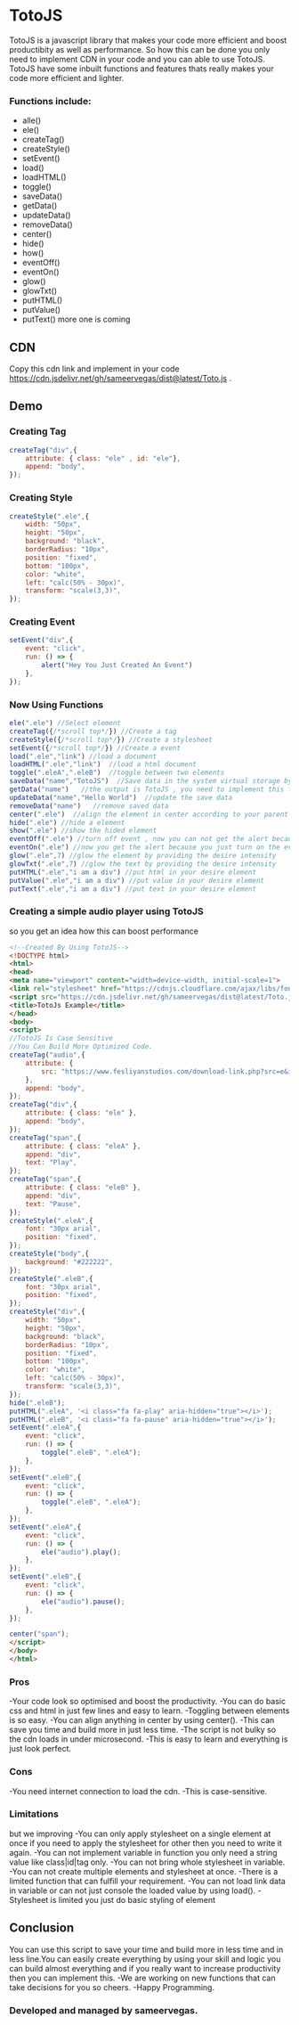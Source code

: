 # TotoJS
TotoJS is a javascript library that makes your code more
efficient and boost productibity as well as performance.
So how this can be done you only need to implement CDN in your code and you can able to use TotoJS.
TotoJS have some inbuilt functions and features thats really makes your code more efficient and lighter.
### Functions include:
- alle()
- ele()
- createTag()
- createStyle()
- setEvent()
- load()
- loadHTML()
- toggle()
- saveData()
- getData()
- updateData()
- removeData()
- center()
- hide()
- how()
- eventOff()
- eventOn()
- glow()
- glowTxt()
- putHTML()
- putValue()
- putText()
more one is coming
## CDN 
Copy this cdn link and implement in your code https://cdn.jsdelivr.net/gh/sameervegas/dist@latest/Toto.js .

## Demo
### Creating Tag
```javascript
createTag("div",{
    attribute: { class: "ele" , id: "ele"},
    append: "body",
});
```
### Creating Style
```javascript
createStyle(".ele",{
    width: "50px",
    height: "50px",
    background: "black",
    borderRadius: "10px",
    position: "fixed",
    bottom: "100px",
    color: "white",
    left: "calc(50% - 30px)",
    transform: "scale(3,3)",
});
```
### Creating Event
```javascript
setEvent("div",{
    event: "click",
    run: () => {
        alert("Hey You Just Created An Event")
    },
});
```
### Now Using Functions
```javascript
ele(".ele") //Select element 
createTag({/*scroll top*/}) //Create a tag
createStyle({/*scroll top*/}) //Create a stylesheet 
setEvent({/*scroll top*/}) //Create a event
load(".ele","link") //load a document
loadHTML(".ele","link")  //load a html document
toggle(".eleA",".eleB")  //toggle between two elements
saveData("name","TotoJS")  //Save data in the system virtual storage by providing specific string or variable
getData("name")   //the output is TotoJS , you need to implement this function in alert or console or in any other element to display the result
updateData("name","Hello World")  //update the save data
removeData("name")   //remove saved data
center(".ele")  //align the element in center according to your parent element
hide(".ele") //hide a element
show(".ele") //show the hided element
eventOff(".ele") //turn off event , now you can not get the alert because you just turned off the event
eventOn(".ele") //now you get the alert because you just turn on the event
glow(".ele",7) //glow the element by providing the desire intensity
glowTxt(".ele",7) //glow the text by providing the desire intensity
putHTML(".ele","i am a div") //put html in your desire element
putValue(".ele","i am a div") //put value in your desire element
putText(".ele","i am a div") //put text in your desire element
```
### Creating a simple audio player using TotoJS 
so you get an idea how this can boost performance
```html
<!--Created By Using TotoJS-->
<!DOCTYPE html>
<html>
<head>
<meta name="viewport" content="width=device-width, initial-scale=1">
<link rel="stylesheet" href="https://cdnjs.cloudflare.com/ajax/libs/font-awesome/4.7.0/css/font-awesome.min.css">
<script src="https://cdn.jsdelivr.net/gh/sameervegas/dist@latest/Toto.js"></script>
<title>TotoJs Example</title>
</head>
<body>
<script>
//TotoJS Is Case Sensitive
//You Can Build More Optimized Code.
createTag("audio",{
    attribute: {
        src: "https://www.fesliyanstudios.com/download-link.php?src=e&id=215",
    },
    append: "body",
});
createTag("div",{
    attribute: { class: "ele" },
    append: "body",
});
createTag("span",{
    attribute: { class: "eleA" },
    append: "div",
    text: "Play",
});
createTag("span",{
    attribute: { class: "eleB" },
    append: "div",
    text: "Pause",
});
createStyle(".eleA",{
    font: "30px arial",
    position: "fixed",
});
createStyle("body",{
    background: "#222222",
});
createStyle(".eleB",{
    font: "30px arial",
    position: "fixed",
});
createStyle("div",{
    width: "50px",
    height: "50px",
    background: "black",
    borderRadius: "10px",
    position: "fixed",
    bottom: "100px",
    color: "white",
    left: "calc(50% - 30px)",
    transform: "scale(3,3)",
});
hide(".eleB");
putHTML(".eleA", '<i class="fa fa-play" aria-hidden="true"></i>');
putHTML(".eleB", '<i class="fa fa-pause" aria-hidden="true"></i>');
setEvent(".eleA",{
    event: "click",
    run: () => {
        toggle(".eleB", ".eleA");
    },
});
setEvent(".eleB",{
    event: "click",
    run: () => {
        toggle(".eleB", ".eleA");
    },
});
setEvent(".eleA",{
    event: "click",
    run: () => {
        ele("audio").play();
    },
});
setEvent(".eleB",{
    event: "click",
    run: () => {
        ele("audio").pause();
    },
});

center("span");
</script>
</body>
</html>
```
### Pros
-Your code look so optimised and boost the productivity.
-You can do basic css and html in just few lines and easy to learn.
-Toggling between elements is so easy.
-You can align anything in center by using center().
-This can save you time and build more in just less time.
-The script is not bulky so the cdn loads in under microsecond.
-This is easy to learn and everything is just look perfect.

### Cons
-You need internet connection to load the cdn.
-This is case-sensitive.

### Limitations 
but we improving
-You can only apply stylesheet on a single element at once if you need to apply the stylesheet for other then you need to write it again.
-You can not implement variable in function you only need a string value like class|id|tag only.
-You can not bring whole stylesheet in variable.
-You can not create multiple elements and stylesheet at once.
-There is a limited function that can fulfill your requirement.
-You can not load link data in variable or can not just console the loaded value by using load().
-Stylesheet is limited you just do basic styling of element

## Conclusion 
You can use this script to save your time and build more in less time and in less line.You can easily create everything by using your skill and logic you can build almost everything and if you really want to increase productivity then you can implement this.
-We are working on new functions that can take decisions for you so cheers.
-Happy Programming.
 
 ### Developed and managed by sameervegas.
